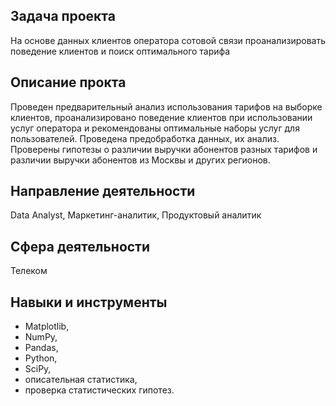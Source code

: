 ## Задача проекта
На основе данных клиентов оператора сотовой связи проанализировать поведение клиентов и поиск оптимального тарифа

## Описание прокта
Проведен предварительный анализ использования тарифов на выборке клиентов,
проанализировано поведение клиентов при использовании услуг оператора и
рекомендованы оптимальные наборы услуг для пользователей. Проведена предобработка
данных, их анализ. Проверены гипотезы о различии выручки абонентов разных тарифов и
различии выручки абонентов из Москвы и других регионов.

## Направление деятельности
Data Analyst, Маркетинг-аналитик, Продуктовый аналитик

## Сфера деятельности
Телеком

## Навыки и инструменты
* Matplotlib,
* NumPy,
* Pandas,
* Python,
* SciPy,
* описательная статистика,
* проверка статистических гипотез.
